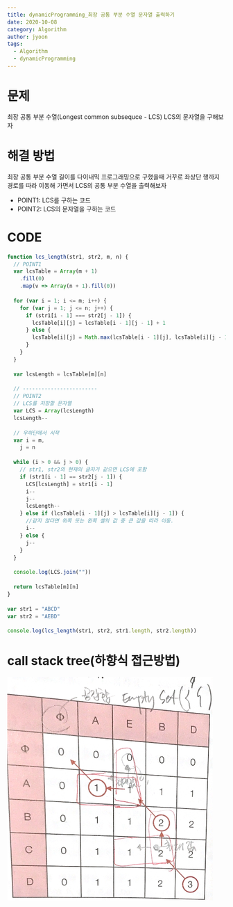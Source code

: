 ```yaml
---
title: dynamicProgramming_최장 공통 부분 수열 문자열 출력하기
date: 2020-10-08
category: Algorithm
author: jyoon
tags:
  - Algorithm
  - dynamicProgramming
---
```


# 문제

최장 공통 부분 수열(Longest common subsequce - LCS)
LCS의 문자열을 구해보자

# 해결 방법

최장 공통 부분 수열 길이를 다이내믹 프로그래밍으로 구했을때
거꾸로 좌상단 행까지 경로를 따라 이동해 가면서 LCS의 공통 부분 수열을 출력해보자

- POINT1: LCS를 구하는 코드
- POINT2: LCS의 문자열을 구하는 코드

# CODE

```js
function lcs_length(str1, str2, m, n) {
  // POINT1
  var lcsTable = Array(m + 1)
    .fill(0)
    .map(v => Array(n + 1).fill(0))

  for (var i = 1; i <= m; i++) {
    for (var j = 1; j <= n; j++) {
      if (str1[i - 1] === str2[j - 1]) {
        lcsTable[i][j] = lcsTable[i - 1][j - 1] + 1
      } else {
        lcsTable[i][j] = Math.max(lcsTable[i - 1][j], lcsTable[i][j - 1])
      }
    }
  }

  var lcsLength = lcsTable[m][n]

  // ------------------------
  // POINT2
  // LCS를 저장할 문자열
  var LCS = Array(lcsLength)
  lcsLength--

  // 우하단에서 시작
  var i = m,
    j = n

  while (i > 0 && j > 0) {
    // str1, str2의 현재의 글자가 같으면 LCS에 포함
    if (str1[i - 1] == str2[j - 1]) {
      LCS[lcsLength] = str1[i - 1]
      i--
      j--
      lcsLength--
    } else if (lcsTable[i - 1][j] > lcsTable[i][j - 1]) {
      //같지 않다면 위쪽 또는 왼쪽 셀의 값 중 큰 값을 따라 이동.
      i--
    } else {
      j--
    }
  }

  console.log(LCS.join(""))

  return lcsTable[m][n]
}

var str1 = "ABCD"
var str2 = "AEBD"

console.log(lcs_length(str1, str2, str1.length, str2.length))
```

# call stack tree(하향식 접근방법)

![](./img/06_최장공통부분수열출력하기.png)
